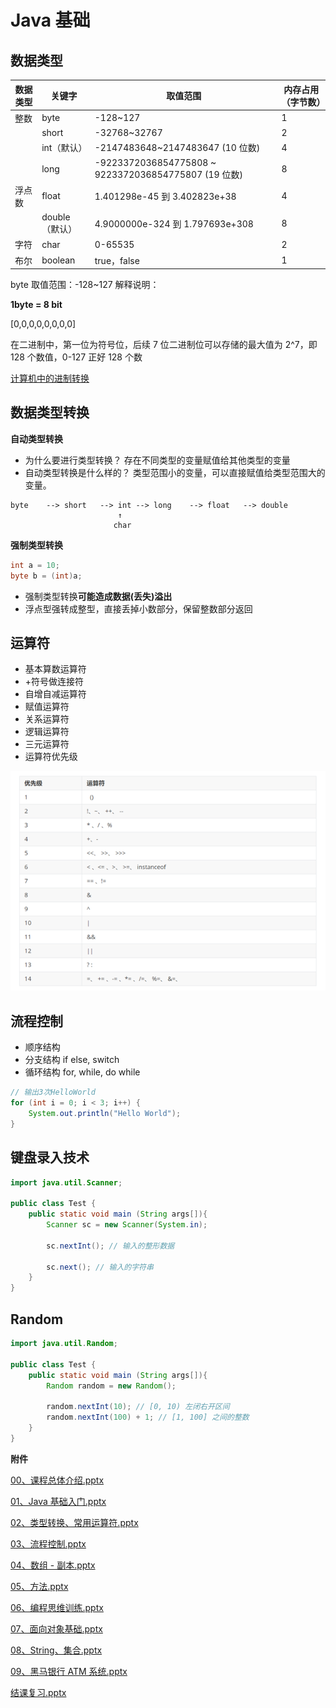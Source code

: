 # Java 基础



## 数据类型

| 数据类型 | 关键字         | 取值范围                                             | 内存占用（字节数） |
| -------- | -------------- | ---------------------------------------------------- | ------------------ |
| 整数     | byte           | -128~127                                             | 1                  |
|          | short          | -32768~32767                                         | 2                  |
|          | int（默认）    | -2147483648~2147483647 (10 位数)                     | 4                  |
|          | long           | -9223372036854775808 ~ 9223372036854775807 (19 位数) | 8                  |
| 浮点数   | float          | 1.401298e-45 到 3.402823e+38                         | 4                  |
|          | double（默认） | 4.9000000e-324 到 1.797693e+308                      | 8                  |
| 字符     | char           | 0-65535                                              | 2                  |
| 布尔     | boolean        | true，false                                          | 1                  |

byte 取值范围：-128~127 解释说明：

**1byte = 8 bit**

[0,0,0,0,0,0,0,0]

在二进制中，第一位为符号位，后续 7 位二进制位可以存储的最大值为 2^7，即 128 个数值，0-127 正好 128 个数

[计算机中的进制转换](./hexadecimal "计算机中的进制转换")



## 数据类型转换

**自动类型转换**

- 为什么要进行类型转换？
  	存在不同类型的变量赋值给其他类型的变量
- 自动类型转换是什么样的？
  	类型范围小的变量，可以直接赋值给类型范围大的变量。

```
byte	-->	short	-->	int	-->	long	-->	float	-->	double
						↑
					   char
```

**强制类型转换**

```java
int a = 10;
byte b = (int)a;
```

- 强制类型转换**可能造成数据(丢失)溢出**
- 浮点型强转成整型，直接丢掉小数部分，保留整数部分返回



## 运算符

- 基本算数运算符
- +符号做连接符
- 自增自减运算符
- 赋值运算符
- 关系运算符
- 逻辑运算符
- 三元运算符
- 运算符优先级



![](./assets/3.png)



## 流程控制

- 顺序结构
- 分支结构 if else, switch
- 循环结构 for, while, do while

```java
// 输出3次HelloWorld
for (int i = 0; i < 3; i++) {
    System.out.println("Hello World");
}

```



## 键盘录入技术

```java
import java.util.Scanner;

public class Test {
    public static void main (String args[]){
        Scanner sc = new Scanner(System.in);

        sc.nextInt(); // 输入的整形数据
        
        sc.next(); // 输入的字符串
    }
}
```



## Random

```java
import java.util.Random;

public class Test {
    public static void main (String args[]){
        Random random = new Random();
        
        random.nextInt(10); // [0, 10) 左闭右开区间
        random.nextInt(100) + 1; // [1, 100] 之间的整数
    }
}
```













**附件**

[00、课程总体介绍.pptx](/java/java-base/00.pptx)

[01、Java 基础入门.pptx](/java/java-base/01.pptx)

[02、类型转换、常用运算符.pptx](/java/java-base/02.pptx)

[03、流程控制.pptx](/java/java-base/03.pptx)

[04、数组 - 副本.pptx](/java/java-base/04.pptx)

[05、方法.pptx](/java/java-base/05.pptx)

[06、编程思维训练.pptx](/java/java-base/06.pptx)

[07、面向对象基础.pptx](/java/java-base/07.pptx)

[08、String、集合.pptx](/java/java-base/08.pptx)

[09、黑马银行 ATM 系统.pptx](/java/java-base/09.pptx)

[结课复习.pptx](/java/java-base/review.pptx)
